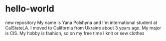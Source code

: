 # hello-world
new repository
My name is Yana Polshyna and I'm international student at CalStateLA. I moved to California from Ukraine about 3 years ago. My major is CIS. My hobby is faahion, so on my free time I knit or sew clothes
